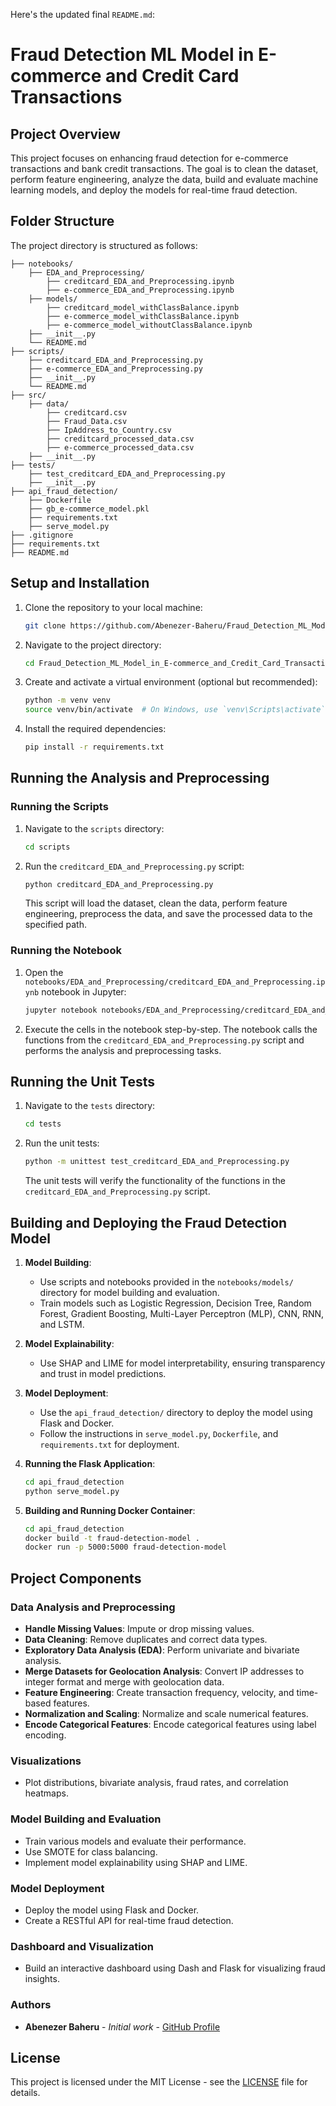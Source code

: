 Here's the updated final `README.md`:

# Fraud Detection ML Model in E-commerce and Credit Card Transactions

## Project Overview
This project focuses on enhancing fraud detection for e-commerce transactions and bank credit transactions. The goal is to clean the dataset, perform feature engineering, analyze the data, build and evaluate machine learning models, and deploy the models for real-time fraud detection.

## Folder Structure
The project directory is structured as follows:
```
├── notebooks/
    ├── EDA_and_Preprocessing/
        ├── creditcard_EDA_and_Preprocessing.ipynb
        ├── e-commerce_EDA_and_Preprocessing.ipynb
    ├── models/
        ├── creditcard_model_withClassBalance.ipynb
        ├── e-commerce_model_withClassBalance.ipynb
        ├── e-commerce_model_withoutClassBalance.ipynb
    ├── __init__.py
    └── README.md
├── scripts/
    ├── creditcard_EDA_and_Preprocessing.py
    ├── e-commerce_EDA_and_Preprocessing.py
    ├── __init__.py
    └── README.md
├── src/
    ├── data/
        ├── creditcard.csv
        ├── Fraud_Data.csv
        ├── IpAddress_to_Country.csv
        ├── creditcard_processed_data.csv
        ├── e-commerce_processed_data.csv
    ├── __init__.py
├── tests/
    ├── test_creditcard_EDA_and_Preprocessing.py
    ├── __init__.py
├── api_fraud_detection/
    ├── Dockerfile
    ├── gb_e-commerce_model.pkl
    ├── requirements.txt
    ├── serve_model.py
├── .gitignore
├── requirements.txt
├── README.md
```

## Setup and Installation

1. Clone the repository to your local machine:
    ```bash
    git clone https://github.com/Abenezer-Baheru/Fraud_Detection_ML_Model_in_E-commerce_and_Credit_Card_Transactions
    ```

2. Navigate to the project directory:
    ```bash
    cd Fraud_Detection_ML_Model_in_E-commerce_and_Credit_Card_Transactions
    ```

3. Create and activate a virtual environment (optional but recommended):
    ```bash
    python -m venv venv
    source venv/bin/activate  # On Windows, use `venv\Scripts\activate`
    ```

4. Install the required dependencies:
    ```bash
    pip install -r requirements.txt
    ```

## Running the Analysis and Preprocessing

### Running the Scripts

1. Navigate to the `scripts` directory:
    ```bash
    cd scripts
    ```

2. Run the `creditcard_EDA_and_Preprocessing.py` script:
    ```bash
    python creditcard_EDA_and_Preprocessing.py
    ```

   This script will load the dataset, clean the data, perform feature engineering, preprocess the data, and save the processed data to the specified path.

### Running the Notebook

1. Open the `notebooks/EDA_and_Preprocessing/creditcard_EDA_and_Preprocessing.ipynb` notebook in Jupyter:
    ```bash
    jupyter notebook notebooks/EDA_and_Preprocessing/creditcard_EDA_and_Preprocessing.ipynb
    ```

2. Execute the cells in the notebook step-by-step. The notebook calls the functions from the `creditcard_EDA_and_Preprocessing.py` script and performs the analysis and preprocessing tasks.

## Running the Unit Tests

1. Navigate to the `tests` directory:
    ```bash
    cd tests
    ```

2. Run the unit tests:
    ```bash
    python -m unittest test_creditcard_EDA_and_Preprocessing.py
    ```

   The unit tests will verify the functionality of the functions in the `creditcard_EDA_and_Preprocessing.py` script.

## Building and Deploying the Fraud Detection Model

1. **Model Building**:
   - Use scripts and notebooks provided in the `notebooks/models/` directory for model building and evaluation.
   - Train models such as Logistic Regression, Decision Tree, Random Forest, Gradient Boosting, Multi-Layer Perceptron (MLP), CNN, RNN, and LSTM.

2. **Model Explainability**:
   - Use SHAP and LIME for model interpretability, ensuring transparency and trust in model predictions.

3. **Model Deployment**:
   - Use the `api_fraud_detection/` directory to deploy the model using Flask and Docker.
   - Follow the instructions in `serve_model.py`, `Dockerfile`, and `requirements.txt` for deployment.

4. **Running the Flask Application**:
    ```bash
    cd api_fraud_detection
    python serve_model.py
    ```

5. **Building and Running Docker Container**:
    ```bash
    cd api_fraud_detection
    docker build -t fraud-detection-model .
    docker run -p 5000:5000 fraud-detection-model
    ```

## Project Components

### Data Analysis and Preprocessing
- **Handle Missing Values**: Impute or drop missing values.
- **Data Cleaning**: Remove duplicates and correct data types.
- **Exploratory Data Analysis (EDA)**: Perform univariate and bivariate analysis.
- **Merge Datasets for Geolocation Analysis**: Convert IP addresses to integer format and merge with geolocation data.
- **Feature Engineering**: Create transaction frequency, velocity, and time-based features.
- **Normalization and Scaling**: Normalize and scale numerical features.
- **Encode Categorical Features**: Encode categorical features using label encoding.

### Visualizations
- Plot distributions, bivariate analysis, fraud rates, and correlation heatmaps.

### Model Building and Evaluation
- Train various models and evaluate their performance.
- Use SMOTE for class balancing.
- Implement model explainability using SHAP and LIME.

### Model Deployment
- Deploy the model using Flask and Docker.
- Create a RESTful API for real-time fraud detection.

### Dashboard and Visualization
- Build an interactive dashboard using Dash and Flask for visualizing fraud insights.

### Authors
- **Abenezer Baheru** - *Initial work* - [GitHub Profile](https://github.com/Abenezer-Baheru)

## License
This project is licensed under the MIT License - see the [LICENSE](LICENSE) file for details.